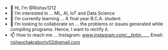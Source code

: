 - 👋 Hi, I’m @Rishav1212
- 👀 I’m interested in ... ML, AI, IoT and Data Science
- 🌱 I’m currently learning ... A final year B.C.A. student
- 💞️ I’m looking to collaborate on ... the problems or issues generated while compiling programs. Hence, I want to rectify it. 
- 📫 How to reach me ... Instagram: www.instagram.com/__tintin____
                          Email: rishavchakraborty02@gmail.com

<!---
Rishav1212/Rishav1212 is a ✨ special ✨ repository because its `README.md` (this file) appears on your GitHub profile.
You can click the Preview link to take a look at your changes.
--->
